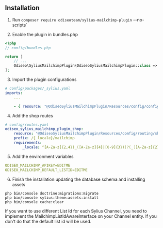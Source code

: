 ## Installation

1. Run `composer require odiseoteam/sylius-mailchimp-plugin` --no-scripts`

2. Enable the plugin in bundles.php

```php
<?php
// config/bundles.php

return [
    // ...
    Odiseo\SyliusMailchimpPlugin\OdiseoSyliusMailchimpPlugin::class => ['all' => true],
];
```

3. Import the plugin configurations

```yml
# config/packages/_sylius.yaml
imports:
    ...

    - { resource: "@OdiseoSyliusMailchimpPlugin/Resources/config/config.yaml" }
```

4. Add the shop routes

```yml
# config/routes.yaml
odiseo_sylius_mailchimp_plugin_shop:
    resource: "@OdiseoSyliusMailchimpPlugin/Resources/config/routing/shop.yaml"
    prefix: /{_locale}/mailchimp
    requirements:
        _locale: ^[A-Za-z]{2,4}(_([A-Za-z]{4}|[0-9]{3}))?(_([A-Za-z]{2}|[0-9]{3}))?$
```

5. Add the environment variables

```yml
ODISEO_MAILCHIMP_APIKEY=EDITME
ODISEO_MAILCHIMP_DEFAULT_LISTID=EDITME
```

6. Finish the installation updating the database schema and installing assets

```
php bin/console doctrine:migrations:migrate
php bin/console sylius:theme:assets:install
php bin/console cache:clear
```

If you want to use different List Id for each Sylius Channel, you need to 
implement the MailchimpListIdAwareInterface on your Channel entity. If you don't do that
the default list id will be used.
